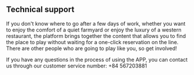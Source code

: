 ## Technical support

If you don't know where to go after a few days of work, whether you want to enjoy the comfort of a quiet farmyard or enjoy the luxury of a western restaurant, the platform brings together the content that allows you to find the place to play without waiting for a one-click reservation on the line. There are other people who are going to play like you, so get involved!

If you have any questions in the process of using the APP, you can contact us through our customer service number: +84 567203881


